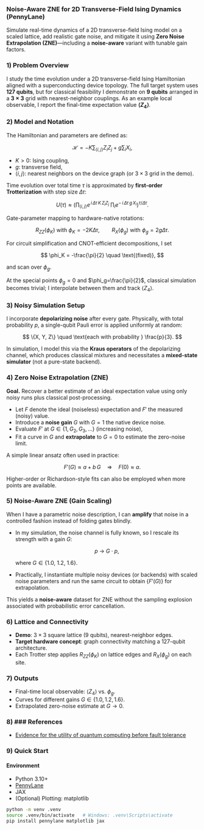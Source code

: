 ### **Noise-Aware ZNE for 2D Transverse-Field Ising Dynamics** (PennyLane)

Simulate real-time dynamics of a 2D transverse-field Ising model on a scaled lattice, add realistic gate noise, and mitigate it using **Zero Noise Extrapolation (ZNE)**—including a **noise-aware** variant with tunable gain factors.



### **1) Problem Overview**

I study the time evolution under a 2D transverse-field Ising Hamiltonian aligned with a superconducting device topology. The full target system uses **127 qubits**, but for classical feasibility I demonstrate on **9 qubits** arranged in a **$3 \times 3$** grid with nearest-neighbor couplings. As an example local observable, I report the final-time expectation value **$\langle Z_{4} \rangle$**.



### **2) Model and Notation**

The Hamiltonian and parameters are defined as:

$$
\mathcal{H} = -K \sum_{\langle i,j \rangle} Z_i Z_j + g \sum_i X_i,
$$

- $K>0$: Ising coupling,  
- $g$: transverse field,  
- $\langle i,j \rangle$: nearest neighbors on the device graph (or $3\times3$ grid in the demo).  

Time evolution over total time $\tau$ is approximated by **first-order Trotterization** with step size $\Delta \tau$:

$$
U(\tau) \approx 
\Bigg(
\prod_{\langle i,j \rangle} e^{\, i\, \Delta \tau\, K\, Z_i Z_j}
\;\prod_i e^{-\, i\, \Delta \tau\, g\, X_i}
\Bigg)^{\tau / \Delta \tau}.
$$

Gate-parameter mapping to hardware-native rotations:

$$
R_{ZZ}(\phi_K) \ \text{with} \ \phi_K = -2K\Delta \tau, 
\qquad
R_{X}(\phi_g) \ \text{with} \ \phi_g = 2g\Delta \tau.
$$

For circuit simplification and CNOT-efficient decompositions, I set

$$
\phi_K = -\frac{\pi}{2} \quad \text{(fixed)}, 
$$

and scan over $\phi_g$.

At the special points $\phi_g=0$ and $\phi_g=\frac{\pi}{2}$, classical simulation becomes trivial; I interpolate between them and track $\langle Z_4 \rangle$.


### **3) Noisy Simulation Setup**

I incorporate **depolarizing noise** after every gate. Physically, with total probability $p$, a single-qubit Pauli error is applied uniformly at random:

$$
\{X, Y, Z\} \quad \text{each with probability } \frac{p}{3}.
$$

In simulation, I model this via the **Kraus operators** of the depolarizing channel, which produces classical mixtures and necessitates a **mixed-state simulator** (not a pure-state backend).



### **4) Zero Noise Extrapolation (ZNE)**

**Goal.** Recover a better estimate of an ideal expectation value using only noisy runs plus classical post-processing.

- Let $F$ denote the ideal (noiseless) expectation and $F'$ the measured (noisy) value.  
- Introduce a **noise gain** $G$ with $G=1$ the native device noise.  
- Evaluate $F'$ at $G \in \{1, G_2, G_3, \dots\}$ (increasing noise),  
- Fit a curve in $G$ and **extrapolate** to $G=0$ to estimate the zero-noise limit.  

A simple linear ansatz often used in practice:

$$
F'(G) \approx a + b\,G \quad \Rightarrow \quad F(0) \approx a.
$$

Higher-order or Richardson-style fits can also be employed when more points are available.



### **5) Noise-Aware ZNE (Gain Scaling)**

When I have a parametric noise description, I can **amplify** that noise in a controlled fashion instead of folding gates blindly.

- In my simulation, the noise channel is fully known, so I rescale its strength with a gain $G$:
  
  $$
  p \ \longrightarrow\  G \cdot p,
  $$
  
  where $G \in \{1.0,\ 1.2,\ 1.6\}$.

- Practically, I instantiate multiple noisy devices (or backends) with scaled noise parameters and run the same circuit to obtain $\{F'(G)\}$ for extrapolation.

This yields a **noise-aware** dataset for ZNE without the sampling explosion associated with probabilistic error cancellation.



### **6) Lattice and Connectivity**

- **Demo**: $3 \times 3$ square lattice (9 qubits), nearest-neighbor edges.  
- **Target hardware concept**: graph connectivity matching a 127-qubit architecture.  
- Each Trotter step applies $R_{ZZ}(\phi_K)$ on lattice edges and $R_X(\phi_g)$ on each site.  

### **7) Outputs**

- Final-time local observable: $\langle Z_4 \rangle$ vs. $\phi_g$.  
- Curves for different gains $G \in \{1.0,1.2,1.6\}$.  
- Extrapolated zero-noise estimate at $G \to 0$.  
### 8) ### **References**
- [Evidence for the utility of quantum computing before fault tolerance](https://www.nature.com/articles/s41586-023-06096-3)
### **9) Quick Start**

#### Environment
- Python 3.10+  
- [PennyLane](https://pennylane.ai/)  
- JAX  
- (Optional) Plotting: matplotlib  

```bash
python -m venv .venv
source .venv/bin/activate   # Windows: .venv\Scripts\activate
pip install pennylane matplotlib jax
